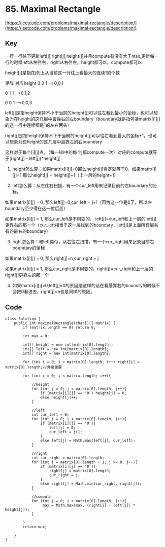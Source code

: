 # 85. Maximal Rectangle
[https://leetcode.com/problems/maximal-rectangle/description/](https://leetcode.com/problems/maximal-rectangle/description/)

## Key
一行一行往下更新left[j],right[j],height[j]并且compute有没有大于max,更新每一行的时候left从左往右，right从右往左，height都可以，compute都可以

height[j]是指在j列上从当前这一行往上看最大的连续1的个数

矩阵    对应height
0 0 1 -->0,0,1

0 1 1 -->0,1,2

0 0 1 -->0,0,3

left[j]是指height保持不小于当前的height[j]可以往左看到最小的坐标，也可以想象为在height的这几层中最靠右的左boundary（boundary就是指包括matrix[i][j]的这一行中连续都是1的左右两头）

right[j]是指height保持不下于当前的height[j]可以往右看到最大的坐标+1，也可以想象为在height的这几层中最靠左的右boundary

这样对于每个[i][j]点，（每一轮i中的每个j都compute一次）对应的compute就等于(right[j] - left[j])*height[j]


1. height怎么算：如果matrix[i][j]=0那么height[j]肯定就等于0，如果matrx[i][j]=1,那么height[j] = height[j]+1（上一层的height+1）


2. left怎么算：从左往右扫描，有一个cur_left用来记录目前的左boundary的坐标。

如果matrix[i][j] = 0, 那么left[j]=0,cur_left = j+1（因为这一位是0了，所以左boundary至少得在这一位后面）

如果matrix[i][j] = 1, 那么cur_left是不用变的， left[j]=cur_left和上一层的left[j]更靠右的那一个（cur_left相当于这一层找到的boundary，left[j]是上面所有层共有的最右的boundary）


3. right怎么算：和left类似，从右往左扫描，有一个cur_right用来记录目前右boundary的坐标

如果matrix[i][j] = 0, 那么right[j]=n,cur_right = j

如果matrix[i][j] = 1, 那么cur_right是不用变的，right[j]=cur_right和上一层的right[j]更靠左的那一个


4. 如果matrix[i][j]=0,left[j]=0的原因是这样的话在看最靠右的boundry的时候不会把0看进去，right[j]=n也是同样的原因。

## Code
```
class Solution {
    public int maximalRectangle(char[][] matrix) {
        if (matrix.length == 0) return 0;
        
        int max = 0;
        
        int[] height = new int[matrix[0].length];
        int[] left = new int[matrix[0].length];
        int[] right = new int[matrix[0].length];
        
        for (int i = 0; i < matrix[0].length; i++) right[i] = matrix[0].length;//非常重要
        
        for (int i = 0; i < matrix.length; i++){
            
            //height
            for (int j = 0; j < matrix[0].length; j++){
                if (matrix[i][j] == '0') height[j] = 0;
                else height[j]++;
            }
            
            //left
            int cur_left = 0;
            for (int j = 0; j < matrix[0].length; j++){
                if (matrix[i][j] == '0'){
                    left[j] = 0;
                    cur_left = j+1;
                }
                else left[j] = Math.max(left[j], cur_left);
            }
            
            //right
            int cur_right = matrix[0].length;
            for (int j = matrix[0].length - 1; j >= 0; j--){
                if (matrix[i][j] == '0'){
                    right[j] = matrix[0].length;
                    cur_right = j;
                }
                else right[j] = Math.min(cur_right, right[j]);
            }
            
            //compute
            for (int j = 0; j < matrix[0].length; j++){
                 max = Math.max(max, (right[j] - left[j]) * height[j]);
            }
           
        }
        return max;
        
    }
}
```
